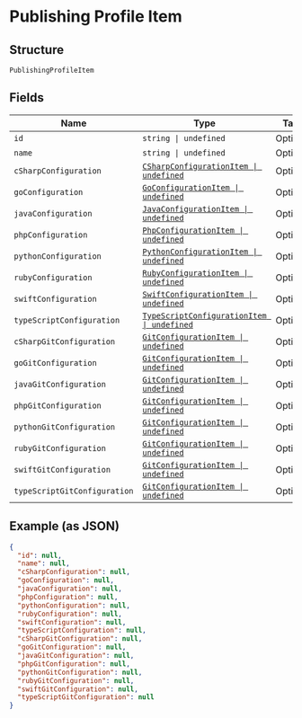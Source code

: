 
# Publishing Profile Item

## Structure

`PublishingProfileItem`

## Fields

| Name | Type | Tags | Description |
|  --- | --- | --- | --- |
| `id` | `string \| undefined` | Optional | - |
| `name` | `string \| undefined` | Optional | - |
| `cSharpConfiguration` | [`CSharpConfigurationItem \| undefined`](../../doc/models/c-sharp-configuration-item.md) | Optional | - |
| `goConfiguration` | [`GoConfigurationItem \| undefined`](../../doc/models/go-configuration-item.md) | Optional | - |
| `javaConfiguration` | [`JavaConfigurationItem \| undefined`](../../doc/models/java-configuration-item.md) | Optional | - |
| `phpConfiguration` | [`PhpConfigurationItem \| undefined`](../../doc/models/php-configuration-item.md) | Optional | - |
| `pythonConfiguration` | [`PythonConfigurationItem \| undefined`](../../doc/models/python-configuration-item.md) | Optional | - |
| `rubyConfiguration` | [`RubyConfigurationItem \| undefined`](../../doc/models/ruby-configuration-item.md) | Optional | - |
| `swiftConfiguration` | [`SwiftConfigurationItem \| undefined`](../../doc/models/swift-configuration-item.md) | Optional | - |
| `typeScriptConfiguration` | [`TypeScriptConfigurationItem \| undefined`](../../doc/models/type-script-configuration-item.md) | Optional | - |
| `cSharpGitConfiguration` | [`GitConfigurationItem \| undefined`](../../doc/models/git-configuration-item.md) | Optional | - |
| `goGitConfiguration` | [`GitConfigurationItem \| undefined`](../../doc/models/git-configuration-item.md) | Optional | - |
| `javaGitConfiguration` | [`GitConfigurationItem \| undefined`](../../doc/models/git-configuration-item.md) | Optional | - |
| `phpGitConfiguration` | [`GitConfigurationItem \| undefined`](../../doc/models/git-configuration-item.md) | Optional | - |
| `pythonGitConfiguration` | [`GitConfigurationItem \| undefined`](../../doc/models/git-configuration-item.md) | Optional | - |
| `rubyGitConfiguration` | [`GitConfigurationItem \| undefined`](../../doc/models/git-configuration-item.md) | Optional | - |
| `swiftGitConfiguration` | [`GitConfigurationItem \| undefined`](../../doc/models/git-configuration-item.md) | Optional | - |
| `typeScriptGitConfiguration` | [`GitConfigurationItem \| undefined`](../../doc/models/git-configuration-item.md) | Optional | - |

## Example (as JSON)

```json
{
  "id": null,
  "name": null,
  "cSharpConfiguration": null,
  "goConfiguration": null,
  "javaConfiguration": null,
  "phpConfiguration": null,
  "pythonConfiguration": null,
  "rubyConfiguration": null,
  "swiftConfiguration": null,
  "typeScriptConfiguration": null,
  "cSharpGitConfiguration": null,
  "goGitConfiguration": null,
  "javaGitConfiguration": null,
  "phpGitConfiguration": null,
  "pythonGitConfiguration": null,
  "rubyGitConfiguration": null,
  "swiftGitConfiguration": null,
  "typeScriptGitConfiguration": null
}
```

